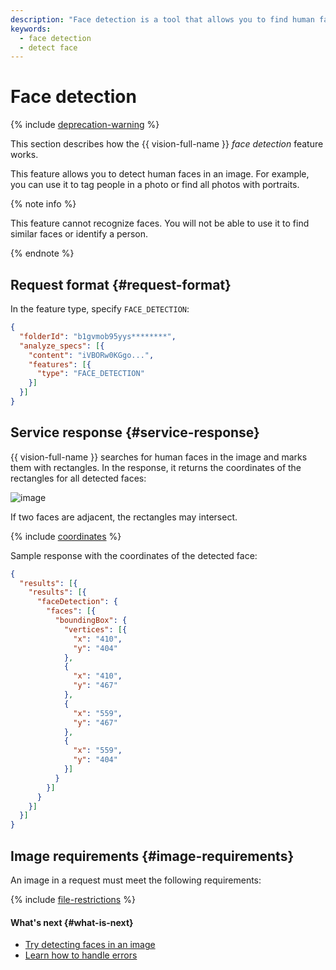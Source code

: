 ```yaml
---
description: "Face detection is a tool that allows you to find human faces in an image. For example, you can use it to tag people in a photo or find all photos with portraits. {{ vision-full-name }} searches for human faces in the image and marks them with rectangles. The supported file formats are JPEG, PNG, and PDF."
keywords:
  - face detection
  - detect face
---
```


# Face detection

{% include [deprecation-warning](../../../_includes/vision/deprecation-warning.md) %}

This section describes how the {{ vision-full-name }} _face detection_ feature works.

This feature allows you to detect human faces in an image. For example, you can use it to tag people in a photo or find all photos with portraits.

{% note info %}

This feature cannot recognize faces. You will not be able to use it to find similar faces or identify a person.

{% endnote %}

## Request format {#request-format}

In the feature type, specify `FACE_DETECTION`:

```json
{
  "folderId": "b1gvmob95yys********",
  "analyze_specs": [{
    "content": "iVBORw0KGgo...",
    "features": [{
      "type": "FACE_DETECTION"
    }]
  }]
}
```

## Service response {#service-response}

{{ vision-full-name }} searches for human faces in the image and marks them with rectangles. In the response, it returns the coordinates of the rectangles for all detected faces:

![image](../../../_assets/vision/face-detection.jpg)

If two faces are adjacent, the rectangles may intersect.

{% include [coordinates](../../../_includes/vision/coordinates.md) %}

Sample response with the coordinates of the detected face:

```json
{
  "results": [{
    "results": [{
      "faceDetection": {
        "faces": [{
          "boundingBox": {
            "vertices": [{
              "x": "410",
              "y": "404"
            },
            {
              "x": "410",
              "y": "467"
            },
            {
              "x": "559",
              "y": "467"
            },
            {
              "x": "559",
              "y": "404"
            }]
          }
        }]
      }
    }]
  }]
}
```

## Image requirements {#image-requirements}

An image in a request must meet the following requirements:

{% include [file-restrictions](../../../_includes/vision/file-restrictions.md) %}

#### What's next {#what-is-next}

* [Try detecting faces in an image](../../operations/face-detection/index.md)
* [Learn how to handle errors](../../api-ref/errors-handling.md)